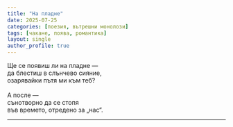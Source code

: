 ```yaml
---
title: "На пладне"
date: 2025-07-25
categories: [поезия, вътрешни монолози]
tags: [чакане, поява, романтика]
layout: single
author_profile: true
---
```


<div class="poem3">

Ще се появиш ли на пладне —<br/>
да блестиш в слънчево сияние,<br/>
озарявайки пътя ми към теб?<br/>
<br/>
А после — <br/>
сънотворно да се стопя<br/>
във времето, отредено за „нас“.<br/>
<hr/>
</div>